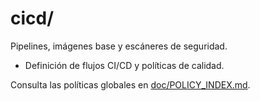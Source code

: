 # cicd/

Pipelines, imágenes base y escáneres de seguridad.

- Definición de flujos CI/CD y políticas de calidad.

Consulta las políticas globales en [doc/POLICY_INDEX.md](../../doc/POLICY_INDEX.md).
